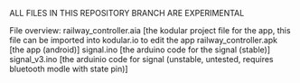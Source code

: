 ALL FILES IN THIS REPOSITORY BRANCH ARE EXPERIMENTAL

File overview:
railway_controller.aia [the kodular project file for the app, this file can be imported into kodular.io to edit the app
railway_controller.apk [the app (android)]
signal.ino [the arduino code for the signal (stable)]
signal_v3.ino [the arduinio code for signal (unstable, untested, requires bluetooth modle with state pin)]
